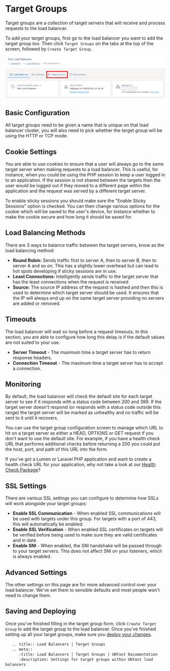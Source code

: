 # Target Groups

Target groups are a collection of target servers that will receive and process requests to the load balancer.

To add your target groups, first go to the load balancer you want to add the target group too. Then click `Target Groups` on the tabs at the top of the screen, followed by `Create Target Group`.

![Target Groups Tab](../files/target_groups_1_small.png)

## Basic Configuration

All target groups need to be given a name that is unique on that load balancer cluster, you will also need to pick whether the target group will be using the HTTP or TCP mode.

## Cookie Settings

You are able to use cookies to ensure that a user will always go to the same target server when making requests to a load balancer. This is useful, for instance, when you could be using the PHP session to keep a user logged in to an application. If the session is not shared between the targets then the user would be logged out if they moved to a different page within the application and the request was served by a different target server.

To enable sticky sessions you should make sure the "Enable Sticky Sessions" option is checked. You can then change various options for the cookie which will be saved to the user's device, for instance whether to make the cookie secure and how long it should be saved for.

## Load Balancing Methods

There are 3 ways to balance traffic between the target servers, know as the load balancing method:
* **Round Robin:** Sends traffic first to server A, then to server B, then to server A and so on. This has a slightly lower overhead but can lead to hot spots developing if sticky sessions are in use.
* **Least Connections:** Intelligently sends traffic to the target server that has the least connections when the request is received
* **Source:** The source IP address of the request is hashed and then this is used to determine which target server should be used. It ensures that the IP will always end up on the same target server providing no servers are added or removed.

## Timeouts

The load balancer will wait so long before a request timeouts. In this section, you are able to configure how long this delay is if the default values are not suited to your use.

* **Server Timeout** - The maximum time a target server has to return response headers.
* **Connection Timeout** - The maximum time a target server has to accept a connection.

## Monitoring

By default, the load balancer will check the default site for each target server to see if it responds with a status code between 200 and 399. If the target server doesn't respond (or responds with a status code outside this range) the target server will be marked as unhealthy and no traffic will be sent to it until it recovers.

You can use the target group configuration screen to manage which URL to hit on a target server as either a HEAD, OPTIONS or GET request if you don't want to use the default site. For example, if you have a health check URL that performs additional checks before returning a 200 you could put the host, port, and path of this URL into the form.

If you've got a Lumen or Laravel PHP application and want to create a health check URL for your application, why not take a look at our [Health Check Package](https://github.com/ukfast/laravel-health-check)?

## SSL Settings

There are various SSL settings you can configure to determine how SSLs will work alongside your target groups:
* **Enable SSL Communication** - When enabled SSL communications will be used with targets under this group. For targets with a port of 443, this will automatically be enabled.
* **Enable SSL Verification** - When enabled SSL certificates on targets will be verified before being used to make sure they are valid certificates and in date.
* **Enable SNI** - When enabled, the SNI handshake will be passed through to your target servers. This does not affect SNI on your listeners, which is always enabled.

## Advanced Settings

The other settings on this page are for more advanced control over your load balancer. We've set them to sensible defaults and most people won't need to change them.

## Saving and Deploying

Once you've finished filling in the target group form, click `Create Target Group` to add the target group to the load balancer. Once you've finished setting up all your target groups, make sure you [deploy your changes](../deploying-changes.html).

```eval_rst
   .. title:: Load Balancers | Target Groups
   .. meta::
      :title: Load Balancers | Target Groups | UKFast Documentation
      :description: Settings for target groups within UKFast load balancers
```